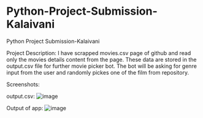 # Python-Project-Submission-Kalaivani
Python Project Submission-Kalaivani

Project Description:
  I have scrapped movies.csv page of github and read only the movies details content from the page. These data are stored in the output.csv file for further movie picker bot. The bot will be asking for genre input from the user and randomly pickes one of the film from repository.

Screenshots:

output.csv: 
![image](https://github.com/Kalai-vani-23/Python-Project-Submission-Kalaivani/assets/117883968/e2994d98-5842-49c8-b9fa-9a5bcd110cba)

Output of app:
![image](https://github.com/Kalai-vani-23/Python-Project-Submission-Kalaivani/assets/117883968/12c0e220-3928-4c81-87cf-e5c15917524a)

